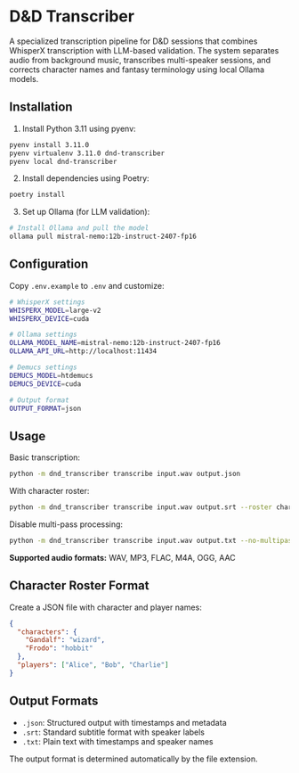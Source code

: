 # D&D Transcriber

A specialized transcription pipeline for D&D sessions that combines WhisperX transcription with LLM-based validation. The system separates audio from background music, transcribes multi-speaker sessions, and corrects character names and fantasy terminology using local Ollama models.

## Installation

1. Install Python 3.11 using pyenv:
```bash
pyenv install 3.11.0
pyenv virtualenv 3.11.0 dnd-transcriber
pyenv local dnd-transcriber
```

2. Install dependencies using Poetry:
```bash
poetry install
```

3. Set up Ollama (for LLM validation):
```bash
# Install Ollama and pull the model
ollama pull mistral-nemo:12b-instruct-2407-fp16
```

## Configuration

Copy `.env.example` to `.env` and customize:

```bash
# WhisperX settings
WHISPERX_MODEL=large-v2
WHISPERX_DEVICE=cuda

# Ollama settings  
OLLAMA_MODEL_NAME=mistral-nemo:12b-instruct-2407-fp16
OLLAMA_API_URL=http://localhost:11434

# Demucs settings
DEMUCS_MODEL=htdemucs
DEMUCS_DEVICE=cuda

# Output format
OUTPUT_FORMAT=json
```

## Usage

Basic transcription:
```bash
python -m dnd_transcriber transcribe input.wav output.json
```

With character roster:
```bash
python -m dnd_transcriber transcribe input.wav output.srt --roster characters.json
```

Disable multi-pass processing:
```bash
python -m dnd_transcriber transcribe input.wav output.txt --no-multipass
```

**Supported audio formats:** WAV, MP3, FLAC, M4A, OGG, AAC

## Character Roster Format

Create a JSON file with character and player names:
```json
{
  "characters": {
    "Gandalf": "wizard",
    "Frodo": "hobbit"
  },
  "players": ["Alice", "Bob", "Charlie"]
}
```

## Output Formats

- `.json`: Structured output with timestamps and metadata
- `.srt`: Standard subtitle format with speaker labels
- `.txt`: Plain text with timestamps and speaker names

The output format is determined automatically by the file extension.
